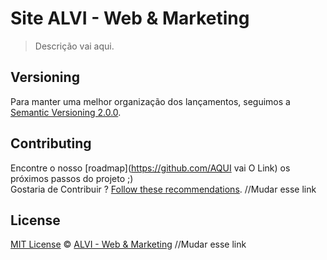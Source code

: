 # Site ALVI - Web & Marketing

> Descrição vai aqui.

## Versioning

Para manter uma melhor organização dos lançamentos, seguimos a [Semantic Versioning 2.0.0](http://semver.org/).

## Contributing
Encontre o nosso [roadmap](https://github.com/AQUI vai O Link) os próximos passos do projeto ;)
<br>
Gostaria de Contribuir ? [Follow these recommendations](https://github.com/afonsopacifer/open-source-boilerplate/blob/master/CONTRIBUTING.md). //Mudar esse link


## License
[MIT License](https://github.com/afonsopacifer/open-source-boilerplate/blob/master/LICENSE.md) © [ALVI - Web & Marketing](http://afonsopacifer.com/) //Mudar esse link